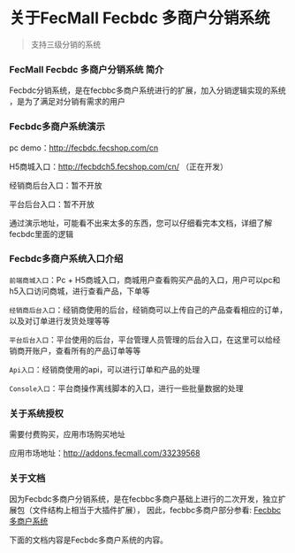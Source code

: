 关于FecMall Fecbdc 多商户分销系统
====================

> 支持三级分销的系统


### FecMall Fecbdc 多商户分销系统 简介

Fecbdc分销系统，是在fecbbc多商户系统进行的扩展，加入分销逻辑实现的系统
，是为了满足对分销有需求的用户




### Fecbdc多商户系统演示

pc demo：http://fecbdc.fecshop.com/cn 


H5商城入口：http://fecbdch5.fecshop.com/cn/ （正在开发）

经销商后台入口：暂不开放

平台后台入口：暂不开放

通过演示地址，可能看不出来太多的东西，您可以仔细看完本文档，详细了解fecbdc里面的逻辑


### Fecbdc多商户系统入口介绍

`前端商城入口`：Pc + H5商城入口，商城用户查看购买产品的入口，用户可以pc和h5入口访问商城，进行查看产品，下单等

`经销商后台入口`：经销商使用的后台，经销商可以上传自己的产品查看相应的订单，以及对订单进行发货处理等等

`平台后台入口`：平台使用的后台，平台管理人员管理的后台入口，在这里可以给经销商开账户，查看所有的产品订单等等

`Api入口`：经销商使用的api，可以进行订单和产品的处理

`Console入口`：平台商操作离线脚本的入口，进行一些批量数据的处理




### 关于系统授权


需要付费购买，应用市场购买地址

应用市场地址：http://addons.fecmall.com/33239568




### 关于文档


因为Fecbdc多商户分销系统，是在fecbbc多商户基础上进行的二次开发，独立扩展包（文件结构上相当于大插件扩展），
因此，fecbbc多商户部分参看: [Fecbbc多商户系统](http://www.fecmall.com/doc/fecmall-guide/instructions/cn-1.0/guide-README.html)

下面的文档内容是Fecbdc多商户系统的内容。


































